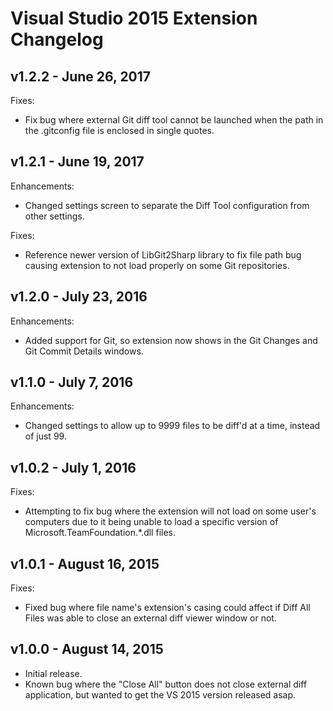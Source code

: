 # Visual Studio 2015 Extension Changelog

## v1.2.2 - June 26, 2017

Fixes:

- Fix bug where external Git diff tool cannot be launched when the path in the .gitconfig file is enclosed in single quotes.

## v1.2.1 - June 19, 2017

Enhancements:

- Changed settings screen to separate the Diff Tool configuration from other settings.

Fixes:

- Reference newer version of LibGit2Sharp library to fix file path bug causing extension to not load properly on some Git repositories.

## v1.2.0 - July 23, 2016

Enhancements:

- Added support for Git, so extension now shows in the Git Changes and Git Commit Details windows.

## v1.1.0 - July 7, 2016

Enhancements:

- Changed settings to allow up to 9999 files to be diff'd at a time, instead of just 99.

## v1.0.2 - July 1, 2016

Fixes:

- Attempting to fix bug where the extension will not load on some user's computers due to it being unable to load a specific version of Microsoft.TeamFoundation.*.dll files.

## v1.0.1 - August 16, 2015

Fixes:

- Fixed bug where file name's extension's casing could affect if Diff All Files was able to close an external diff viewer window or not.

## v1.0.0 - August 14, 2015

- Initial release.
- Known bug where the "Close All" button does not close external diff application, but wanted to get the VS 2015 version released asap.
